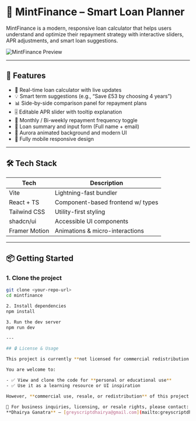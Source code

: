 # 💸 MintFinance – Smart Loan Planner

MintFinance is a modern, responsive loan calculator that helps users understand and optimize their repayment strategy with interactive sliders, APR adjustments, and smart loan suggestions.

![MintFinance Preview](preview.gif) <!-- Replace with actual GIF or screenshot -->

---

## 🚀 Features

- 🎯 Real-time loan calculator with live updates
- 💡 Smart term suggestions (e.g., “Save £53 by choosing 4 years”)
- 📊 Side-by-side comparison panel for repayment plans
- 🎚 Editable APR slider with tooltip explanation
- 🔁 Monthly / Bi-weekly repayment frequency toggle
- 🧾 Loan summary and input form (Full name + email)
- 🌈 Aurora animated background and modern UI
- 📱 Fully mobile responsive design

---

## 🛠 Tech Stack

| Tech          | Description                      |
|---------------|----------------------------------|
| Vite          | Lightning-fast bundler           |
| React + TS    | Component-based frontend w/ types |
| Tailwind CSS  | Utility-first styling             |
| shadcn/ui     | Accessible UI components          |
| Framer Motion | Animations & micro-interactions   |

---

## 📦 Getting Started

### 1. Clone the project

```bash
git clone <your-repo-url>
cd mintfinance

2. Install dependencies
npm install

3. Run the dev server
npm run dev

---

## 🔒 License & Usage

This project is currently **not licensed for commercial redistribution or resale**.

You are welcome to:

- ✅ View and clone the code for **personal or educational use**
- ✅ Use it as a learning resource or UI inspiration

However, **commercial use, resale, or redistribution** of this project **is not allowed without permission**.

📩 For business inquiries, licensing, or resale rights, please contact:  
**Dhairya Ganatra** – [greyscriptdhairya@gmail.com](mailto:greyscriptdhairya@gmail.com)
